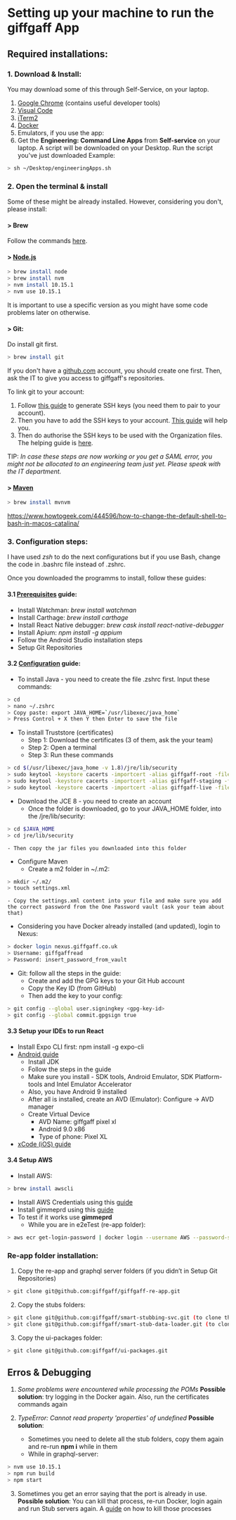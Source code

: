 # Setting up your machine to run the giffgaff App

## Required installations:
### 1. Download & Install:
You may download some of this through Self-Service, on your laptop.
1. [Google Chrome](https://www.google.com/chrome/ "Chrome") (contains useful developer tools)
2. [Visual Code](https://code.visualstudio.com/download "Visual Studio Download")
3. [iTerm2](https://www.iterm2.com/downloads.html "iTerm2")
4. [Docker](https://docs.docker.com/docker-for-mac/install/ "Docker")
5. Emulators, if you use the app:
6. Get the **Engineering: Command Line Apps** from **Self-service** on your laptop. A script will be downloaded on your Desktop. Run the script you've just downloaded
Example:
```sh
> sh ~/Desktop/engineeringApps.sh
```


### 2. Open the terminal & install
Some of these might be already installed. However, considering you don't, please install:

#### > Brew
Follow the commands [here](https://brew.sh).

#### > [Node.js](https://treehouse.github.io/installation-guides/mac/node-mac.html "Node")
```sh
> brew install node
> brew install nvm
> nvm install 10.15.1
> nvm use 10.15.1
```
It is important to use a specific version as you might have some code problems later on otherwise.

#### > Git:
Do install git first.
```sh
> brew install git
```

If you don't have a [github.com](http://github.com/) account, you should create one first. Then, ask the IT to give you access to giffgaff's repositories.

To link git to your account:
  1. Follow [this guide](https://help.github.com/en/github/authenticating-to-github/generating-a-new-ssh-key-and-adding-it-to-the-ssh-agent) to generate SSH keys (you need them to pair to your account).
  2. Then you have to add the SSH keys to your account. [This guide](https://help.github.com/en/github/authenticating-to-github/adding-a-new-ssh-key-to-your-github-account) will help you.
  3. Then do authorise the SSH keys to be used with the Organization files. The helping guide is [here](https://help.github.com/en/github/authenticating-to-github/authorizing-an-ssh-key-for-use-with-saml-single-sign-on).

TIP: _In case these steps are now working or you get a SAML error, you might not be allocated to an engineering team just yet. Please speak with the IT department._

#### > [Maven](https://maven.apache.org/download.cgi "Maven")
```sh
> brew install mvnvm
```

https://www.howtogeek.com/444596/how-to-change-the-default-shell-to-bash-in-macos-catalina/

### 3. Configuration steps:

I have used *zsh* to do the next configurations but if you use Bash, change the code in .bashrc file instead of .zshrc.

Once you downloaded the programms to install, follow these guides:

#### 3.1 [Prerequisites](https://github.com/giffgaff/giffgaff-re-app/blob/master/docs/system-design/prerequisites.md) guide:

- Install Watchman: *brew install watchman*
- Install Carthage: *brew install carthage*
- Install React Native debugger: *brew cask install react-native-debugger*
- Install Apium: *npm install -g appium*
- Follow the Android Studio installation steps
- Setup Git Repositories

#### 3.2 [Configuration](https://github.com/giffgaff/development-guidelines/tree/master/config) guide:

- To install Java - you need to create the file .zshrc first. Input these commands:
```sh 
> cd
> nano ~/.zshrc
> Copy paste: export JAVA_HOME=`/usr/libexec/java_home`
> Press Control + X then Y then Enter to save the file
```

- To install Truststore (certificates)
	- Step 1: Download the certificates (3 of them, ask the your team)
	- Step 2: Open a terminal
	- Step 3: Run these commands
```sh
> cd $(/usr/libexec/java_home -v 1.8)/jre/lib/security
> sudo keytool -keystore cacerts -importcert -alias giffgaff-root -file ~/downloads/giffgaff-Root-CA.cer -storepass changeit
> sudo keytool -keystore cacerts -importcert -alias giffgaff-staging -file ~/downloads/giffgaffstagingca.cer -storepass changeit
> sudo keytool -keystore cacerts -importcert -alias giffgaff-live -file ~/downloads/giffgaffliveca.cer -storepass changeit
```

- Download the JCE 8 - you need to create an account
	- Once the folder is downloaded, go to your JAVA_HOME folder, into the /jre/lib/security:
```sh
> cd $JAVA_HOME
> cd jre/lib/security
```
	- Then copy the jar files you downloaded into this folder

- Configure Maven
	- Create a m2 folder in ~/.m2: 
```sh
> mkdir ~/.m2/
> touch settings.xml
```
	- Copy the settings.xml content into your file and make sure you add the correct password from the One Password vault (ask your team about that)

- Considering you have Docker already installed (and updated), login to Nexus:
```sh
> docker login nexus.giffgaff.co.uk
> Username: giffgaffread
> Password: insert_password_from_vault
```

- Git: follow all the steps in the guide:
	- Create and add the GPG keys to your Git Hub account
	- Copy the Key ID (from GitHub)
	- Then add the key to your config:
```sh
> git config --global user.signingkey <gpg-key-id>
> git config --global commit.gpgsign true
```


#### 3.3 Setup your IDEs to run React
- Install Expo CLI first: npm install -g expo-cli
- [Android guide](https://reactnative.dev/docs/getting-started.html#android-development-environment)
	- Install JDK
	- Follow the steps in the guide
	- Make sure you install - SDK tools, Android Emulator, SDK Platform-tools and Intel Emulator Accelerator
	- Also, you have Android 9 installed 
	- After all is installed, create an AVD (Emulator): Configure -> AVD manager
	- Create Virtual Device
		- AVD Name: giffgaff pixel xl
		- Android 9.0 x86
		- Type of phone: Pixel XL
- [xCode (iOS) guide](https://reactnative.dev/docs/getting-started.html#xcode)

#### 3.4 Setup AWS
- Install AWS: 
```sh
> brew install awscli
```
- Install AWS Credentials using this [guide](https://docs.staging.gaff.systems/tooling/gimme-creds/)
- Install gimmeprd using this [guide](https://github.com/giffgaff/giffgaff-re-app/blob/master/docs/dev/android/Readme.md)
- To test if it works use **gimmeprd**
	- While you are in e2eTest (re-app folder):
```sh
> aws ecr get-login-password | docker login --username AWS --password-stdin https://604083106117.dkr.ecr.eu-west-1.amazonaws.com
```

### Re-app folder installation:
1. Copy the re-app and graphql server folders (if you didn’t in Setup Git Repositories)
```sh
> git clone git@github.com:giffgaff/giffgaff-re-app.git
```

2. Copy the stubs folders:
```sh
> git clone git@github.com:giffgaff/smart-stubbing-svc.git (to clone this)
> git clone git@github.com:giffgaff/smart-stub-data-loader.git (to clone this)
```

3. Copy the ui-packages folder: 
```sh
> git clone git@github.com:giffgaff/ui-packages.git
```

## Erros & Debugging
1. _Some problems were encountered while processing the POMs_
**Possible solution**: try logging in the Docker again. Also, run the certificates commands again 

2. _TypeError: Cannot read property 'properties' of undefined_
**Possible solution**: 
	- Sometimes you need to delete all the stub folders, copy them again and re-run **npm i** while in them
	- While in graphql-server:
```sh
> nvm use 10.15.1
> npm run build
> npm start
```

3. Sometimes you get an error saying that the port is already in use. 
**Possible solution**: You can kill that process, re-run Docker, login again and run Stub servers again. A [guide](https://stackoverflow.com/questions/43026358/spring-boot-application-in-eclipse-the-tomcat-connector-configured-to-listen-on) on how to kill those processes

